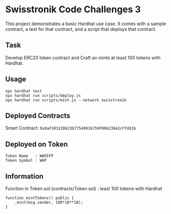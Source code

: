 # Swisstronik Code Challenges 3

This project demonstrates a basic Hardhat use case. It comes with a sample contract, a test for that contract, and a script that deploys that contract.

## Task
Develop ERC20 token contract and Craft an mints at least 100 tokens with Hardhat.


## Usage

```shell
npx hardhat test
npx hardhat run scripts/deploy.js
npx hardhat run scripts/mint.js --network swisstronik
```

## Deployed Contracts
Smart Contract: <code>0x8aF103228623b77549016759F00623642cFfd81b</code>

## Deployed on Token
```
Token Name   : WARIFP
Token Symbol : WAP
```

## Information
Function in Token.sol (contracts/Token.sol) : least 100 tokens with Hardhat
```
function mintTokens() public {
    _mint(msg.sender, 100*10**18);
}
```
